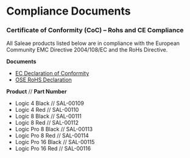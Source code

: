 # Compliance Documents



### Certificate of Conformity \(CoC\) – Rohs and CE Compliance

All Saleae products listed below are in compliance with the European Community EMC Directive 2004/108/EC and the RoHs Directive.

**Documents**

* [EC Declaration of Conformity](https://trello-attachments.s3.amazonaws.com/55f0ad9685db3c82f0f3aeba/579a995b294727bce56ec55a/da713307fe7eac7a8ace477f3c5d9b13/EC_Declaration_of_Conformity.pdf)
* [OSE RoHS Declaration](https://trello-attachments.s3.amazonaws.com/55f0ad9685db3c82f0f3aeba/579a995b294727bce56ec55a/58c841cbce9832bd43888c1330c3e062/OSE_RoHs_Declaration_20160606.pdf)

**Product** // **Part Number**

* Logic 4 Black // SAL-00109   
* Logic 4 Red //  SAL-00110 
* Logic 8 Black //  SAL-00111
* Logic 8 Red // SAL-00112 
* Logic Pro 8 Black // SAL-00113   
* Logic Pro 8 Red // SAL-00114 
* Logic Pro 16 Black // SAL-00115  
* Logic Pro 16 Red // SAL-00116   

